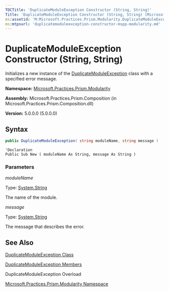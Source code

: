 ```yaml
---
TOCTitle: 'DuplicateModuleException Constructor (String, String)'
Title: 'DuplicateModuleException Constructor (String, String) (Microsoft.Practices.Prism.Modularity)'
ms:assetid: 'M:Microsoft.Practices.Prism.Modularity.DuplicateModuleException.\#ctor(System.String,System.String)'
ms:mtpsurl: 'duplicatemoduleexception-constructor-mspp-modularity.md'
---
```



# DuplicateModuleException Constructor (String, String)

Initializes a new instance of the [DuplicateModuleException](/patterns-practices/reference/duplicatemoduleexception-class-mspp-modularity) class with a specified error message.

**Namespace:** [Microsoft.Practices.Prism.Modularity](/patterns-practices/reference/mspp-modularity-namespace)

**Assembly:** Microsoft.Practices.Prism.Composition (in Microsoft.Practices.Prism.Composition.dll)

**Version:** 5.0.0.0 (5.0.0.0)

## Syntax

```C#
public DuplicateModuleException( string moduleName, string message )
```

```VB
'Declaration
Public Sub New ( moduleName As String, message As String )
```

### Parameters

*moduleName*

Type: [System.String](http://msdn.microsoft.com/en-us/library/s1wwdcbf)

The name of the module.

*message*

Type: [System.String](http://msdn.microsoft.com/en-us/library/s1wwdcbf)

The message that describes the error.

## See Also

[DuplicateModuleException Class](/patterns-practices/reference/duplicatemoduleexception-class-mspp-modularity)

[DuplicateModuleException Members](/patterns-practices/reference/duplicatemoduleexception-members-mspp-modularity)

DuplicateModuleException Overload

[Microsoft.Practices.Prism.Modularity Namespace](/patterns-practices/reference/mspp-modularity-namespace)
